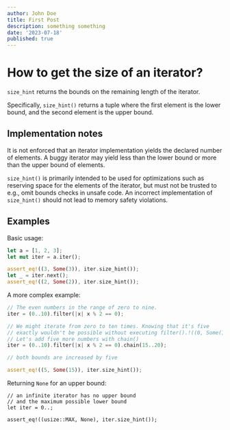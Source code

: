 ```yaml
---
author: John Doe
title: First Post
description: something something
date: '2023-07-18'
published: true
---
```


# How to get the size of an iterator?

`size_hint` returns the bounds on the remaining length of the iterator.

Specifically, `size_hint()` returns a tuple where the first element
is the lower bound, and the second element is the upper bound.

## Implementation notes

It is not enforced that an iterator implementation yields the declared
number of elements. A buggy iterator may yield less than the lower bound
or more than the upper bound of elements.

`size_hint()` is primarily intended to be used for optimizations such as
reserving space for the elements of the iterator, but must not be
trusted to e.g., omit bounds checks in unsafe code. An incorrect
implementation of `size_hint()` should not lead to memory safety
violations.

## Examples

Basic usage:

```rust
let a = [1, 2, 3];
let mut iter = a.iter();

assert_eq!((3, Some(3)), iter.size_hint());
let _ = iter.next();
assert_eq!((2, Some(2)), iter.size_hint());
```

A more complex example:

```rs
// The even numbers in the range of zero to nine.
iter = (0..10).filter(|x| x % 2 == 0);

// We might iterate from zero to ten times. Knowing that it's five
// exactly wouldn't be possible without executing filter().!((0, Some(10)), iter.size_hint());
// Let's add five more numbers with chain()
iter = (0..10).filter(|x| x % 2 == 0).chain(15..20);

// both bounds are increased by five

assert_eq!((5, Some(15)), iter.size_hint());
```

Returning `None` for an upper bound:

```
// an infinite iterator has no upper bound
// and the maximum possible lower bound
let iter = 0..;

assert_eq!((usize::MAX, None), iter.size_hint());
```
